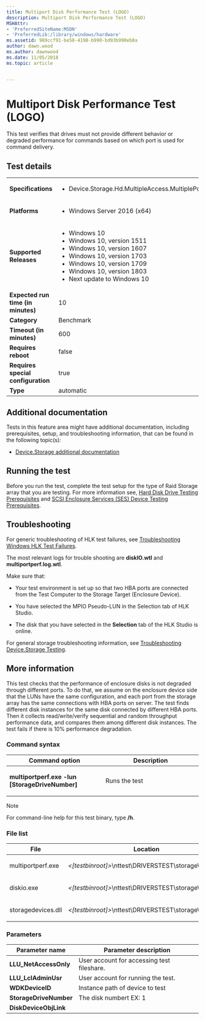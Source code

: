 ```yaml
---
title: Multiport Disk Performance Test (LOGO)
description: Multiport Disk Performance Test (LOGO)
MSHAttr:
- 'PreferredSiteName:MSDN'
- 'PreferredLib:/library/windows/hardware'
ms.assetid: 989ccf91-be58-4198-b990-bd93b990eb8a
author: dawn.wood
ms.author: dawnwood
ms.date: 11/05/2018
ms.topic: article


---
```


# <span id="p_hlk_test.c7981f22-f69c-4d3c-92df-41e8926a4fd8"></span>Multiport Disk Performance Test (LOGO)


This test verifies that drives must not provide different behavior or degraded performance for commands based on which port is used for command delivery.

## Test details

|||
|---|---|
| **Specifications**  | <ul><li>Device.Storage.Hd.MultipleAccess.MultiplePorts</li></ul> |  
| **Platforms**   | <ul><li>Windows Server 2016 (x64)</li></ul> |
| **Supported Releases** | <ul><li>Windows 10</li><li>Windows 10, version 1511</li><li>Windows 10, version 1607</li><li>Windows 10, version 1703</li><li>Windows 10, version 1709</li><li>Windows 10, version 1803</li><li>Next update to Windows 10</li></ul> |
|**Expected run time (in minutes)**| 10 |
|**Category**| Benchmark |
|**Timeout (in minutes)**| 600 |
|**Requires reboot**| false |
|**Requires special configuration**| true |
|**Type**| automatic |



## <span id="Additional_documentation"></span><span id="additional_documentation"></span><span id="ADDITIONAL_DOCUMENTATION"></span>Additional documentation


Tests in this feature area might have additional documentation, including prerequisites, setup, and troubleshooting information, that can be found in the following topic(s):

-   [Device.Storage additional documentation](device-storage-additional-documentation.md)

## <span id="Running_the_test"></span><span id="running_the_test"></span><span id="RUNNING_THE_TEST"></span>Running the test


Before you run the test, complete the test setup for the type of Raid Storage array that you are testing. For more information see, [Hard Disk Drive Testing Prerequisites](hard-disk-drive-testing-prerequisites.md) and [SCSI Enclosure Services (SES) Device Testing Prerequisites](scsi-enclosure-services--ses--device-testing-prerequisites.md).

## <span id="Troubleshooting"></span><span id="troubleshooting"></span><span id="TROUBLESHOOTING"></span>Troubleshooting


For generic troubleshooting of HLK test failures, see [Troubleshooting Windows HLK Test Failures](../user/troubleshooting-windows-hlk-test-failures.md).

The most relevant logs for trouble shooting are **diskIO.wtl** and **multiportperf.log.wtl**.

Make sure that:

-   Your test environment is set up so that two HBA ports are connected from the Test Computer to the Storage Target (Enclosure Device).

-   You have selected the MPIO Pseudo-LUN in the Selection tab of HLK Studio.

-   The disk that you have selected in the **Selection** tab of the HLK Studio is online.

For general storage troubleshooting information, see [Troubleshooting Device.Storage Testing](troubleshooting-devicestorage-testing.md).

## <span id="More_information"></span><span id="more_information"></span><span id="MORE_INFORMATION"></span>More information


This test checks that the performance of enclosure disks is not degraded through different ports. To do that, we assume on the enclosure device side that the LUNs have the same configuration, and each port from the storage array has the same connections with HBA ports on server. The test finds different disk instances for the same disk connected by different HBA ports. Then it collects read/write/verify sequential and random throughput performance data, and compares them among different disk instances. The test fails if there is 10% performance degradation.

### <span id="Command_syntax"></span><span id="command_syntax"></span><span id="COMMAND_SYNTAX"></span>Command syntax

<table>
<colgroup>
<col width="50%" />
<col width="50%" />
</colgroup>
<thead>
<tr class="header">
<th>Command option</th>
<th>Description</th>
</tr>
</thead>
<tbody>
<tr class="odd">
<td><p><strong>multiportperf.exe -lun [StorageDriveNumber]</strong></p></td>
<td><p>Runs the test</p></td>
</tr>
</tbody>
</table>

> [!NOTE]
> 
> For command-line help for this test binary, type **/h**.



### <span id="File_list"></span><span id="file_list"></span><span id="FILE_LIST"></span>File list

<table>
<colgroup>
<col width="50%" />
<col width="50%" />
</colgroup>
<thead>
<tr class="header">
<th>File</th>
<th>Location</th>
</tr>
</thead>
<tbody>
<tr class="odd">
<td><p>multiportperf.exe</p></td>
<td><p><em>&lt;[testbinroot]&gt;</em>\nttest\DRIVERSTEST\storage\wdk&lt;/p&gt;</td>
</tr>
<tr class="even">
<td><p>diskio.exe</p></td>
<td><p><em>&lt;[testbinroot]&gt;</em>\nttest\DRIVERSTEST\storage\wdk&lt;/p&gt;</td>
</tr>
<tr class="odd">
<td><p>storagedevices.dll</p></td>
<td><p><em>&lt;[testbinroot]&gt;</em>\nttest\DRIVERSTEST\storage\wdk&lt;/p&gt;</td>
</tr>
</tbody>
</table>



### <span id="Parameters"></span><span id="parameters"></span><span id="PARAMETERS"></span>Parameters

| Parameter name         | Parameter description                      |
|------------------------|--------------------------------------------|
| **LLU\_NetAccessOnly** | User account for accessing test fileshare. |
| **LLU\_LclAdminUsr**   | User account for running the test.         |
| **WDKDeviceID**        | Instance path of device to test            |
| **StorageDriveNumber** | The disk numbert EX: 1                     |
| **DiskDeviceObjLink**  |                                            |












